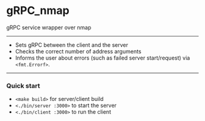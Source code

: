 # gRPC_nmap
gRPC service wrapper over nmap
___
- Sets gRPC between the client and the server
- Checks the correct number of address arguments
- Informs the user about errors (such as failed server start/request) via `<fmt.Errorf>`.

___
### Quick start
- `<make build>` for server/client build
- `<./bin/server :3000>` to start the server
- `<./bin/client :3000>` to run the client



